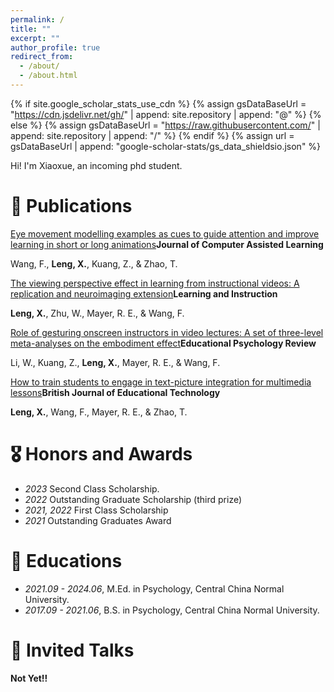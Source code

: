 ```yaml
---
permalink: /
title: ""
excerpt: ""
author_profile: true
redirect_from: 
  - /about/
  - /about.html
---
```


{% if site.google_scholar_stats_use_cdn %}
{% assign gsDataBaseUrl = "https://cdn.jsdelivr.net/gh/" | append: site.repository | append: "@" %}
{% else %}
{% assign gsDataBaseUrl = "https://raw.githubusercontent.com/" | append: site.repository | append: "/" %}
{% endif %}
{% assign url = gsDataBaseUrl | append: "google-scholar-stats/gs_data_shieldsio.json" %}

<span class='anchor' id='about-me'></span>

Hi! I'm Xiaoxue, an incoming phd student.


# 📝 Publications 

[Eye movement modelling examples as cues to guide attention and improve learning in short or long animations](https://doi.org/10.1111/jcal.13094)**Journal of Computer Assisted Learning**

Wang, F., **Leng, X.**, Kuang, Z., & Zhao, T.

[The viewing perspective effect in learning from instructional videos: A replication and neuroimaging extension](https://doi.org/10.1016/j.learninstruc.2024.102004)**Learning and Instruction**

**Leng, X.**, Zhu, W., Mayer, R. E., & Wang, F. 

[Role of gesturing onscreen instructors in video lectures: A set of three-level meta-analyses on the embodiment effect](https://doi.org/10.1007/s10648-024-09910-0)**Educational Psychology Review**

Li, W., Kuang, Z., **Leng, X.**, Mayer, R. E., & Wang, F.

[How to train students to engage in text-picture integration for multimedia lessons](https://doi.org/10.1111/bjet.13419)**British Journal of Educational Technology**

**Leng, X.**, Wang, F., Mayer, R. E., & Zhao, T.

# 🎖 Honors and Awards
- *2023* Second Class Scholarship.
- *2022* Outstanding Graduate Scholarship (third prize)
- *2021, 2022* First Class Scholarship
- *2021* Outstanding Graduates Award

# 📖 Educations
- *2021.09 - 2024.06*, M.Ed. in Psychology, Central China Normal University. 
- *2017.09 - 2021.06*, B.S. in Psychology, Central China Normal University. 

# 💬 Invited Talks
**Not Yet!!**
